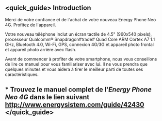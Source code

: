 ## <quick_guide> Introduction

Merci de votre confiance et de l'achat de votre nouveau Energy Phone Neo 4G. Profitez de l'appareil.

Votre nouveau téléphone inclut un écran tactile de 4.5" (960x540 pixels), processeur Qualcomm® Snapdragon#trade# Quad Core ARM Cortex A7 1.1 GHz, Bluetooth 4.0, Wi-Fi, GPS, connexion 4G/3G et appareil photo frontal et appareil photo arrière avec flash.

Avant de commencer à profiter de votre smartphone, nous vous conseillons de lire ce manuel pour vous familiariser avec lui. Il ne vous prendra que quelques minutes et vous aidera à tirer le meilleur parti de toutes ses caractéristiques.


## <unique> * Trouvez le manuel complet de l'*Energy Phone Neo 4G* dans le lien suivant  http://www.energysistem.com/guide/42430 </unique> </quick_guide>

